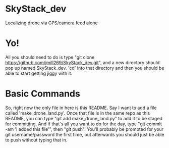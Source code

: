 # SkyStack_dev
Localizing drone via GPS/camera feed alone


# Yo!
All you should need to do is type "git clone https://github.com/jmill269/SkyStack_dev.git", and
a new directory should pop up named SkyStack_dev. 'cd' into that directory and then you should
be able to start getting jiggy with it.

# Basic Commands
So, right now the only file in here is this README. Say I want to add a file called 'make_drone_land.py'.
Once that file is in the same repo as this README, you can type "git add make_drone_land.py" to add it to be
staged for committing. And if that's all you want to do for the day, type "git commit -am 'i added this file'",
then "git push". You'll probably be prompted for your git username/password the first time, but afterwards you should just
be able to push without typing that in.

